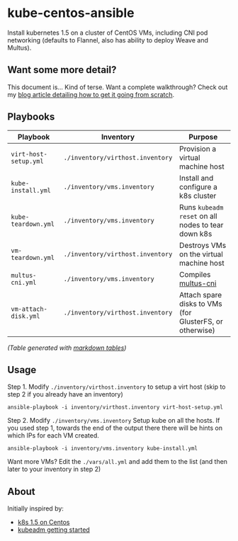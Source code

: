 # kube-centos-ansible

Install kubernetes 1.5 on a cluster of CentOS VMs, including CNI pod networking (defaults to Flannel, also has ability to deploy Weave and Multus).

## Want some more detail?

This document is... Kind of terse. Want a complete walkthrough? Check out my [blog article detailing how to get it going from scratch](http://dougbtv.com/nfvpe/2017/02/16/kubernetes-1.5-centos/).

## Playbooks

| Playbook              | Inventory                        | Purpose                                                         |
|-----------------------|----------------------------------|-----------------------------------------------------------------|
| `virt-host-setup.yml` | `./inventory/virthost.inventory` | Provision a virtual machine host                                |
| `kube-install.yml`    | `./inventory/vms.inventory`      | Install and configure a k8s cluster                             |
| `kube-teardown.yml`   | `./inventory/vms.inventory`      | Runs `kubeadm reset` on all nodes to tear down k8s              |
| `vm-teardown.yml`     | `./inventory/virthost.inventory` | Destroys VMs on the virtual machine host                        |
| `multus-cni.yml`      | `./inventory/vms.inventory`      | Compiles [multus-cni](https://github.com/Intel-Corp/multus-cni) |
| `vm-attach-disk.yml`  | `./inventory/virthost.inventory` | Attach spare disks to VMs (for GlusterFS, or otherwise)         |


*(Table generated with [markdown tables](http://www.tablesgenerator.com/markdown_tables))*

## Usage

Step 1. Modify `./inventory/virthost.inventory` to setup a virt host (skip to step 2 if you already have an inventory)

```
ansible-playbook -i inventory/virthost.inventory virt-host-setup.yml 
```

Step 2. Modify `./inventory/vms.inventory` Setup kube on all the hosts. If you used step 1, towards the end of the output there there will be hints on which IPs for each VM created.

```
ansible-playbook -i inventory/vms.inventory kube-install.yml
```

Want more VMs? Edit the `./vars/all.yml` and add them to the list (and then later to your inventory in step 2)

## About

Initially inspired by:

* [k8s 1.5 on Centos](http://linoxide.com/containers/setup-kubernetes-kubeadm-centos/)
* [kubeadm getting started](https://kubernetes.io/docs/getting-started-guides/kubeadm/)



